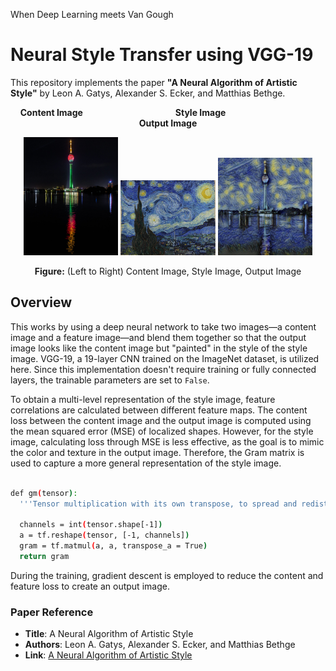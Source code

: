 When Deep Learning meets Van Gough

# Neural Style Transfer using VGG-19

This repository implements the paper **"A Neural Algorithm of Artistic Style"** by Leon A. Gatys, Alexander S. Ecker, and Matthias Bethge.

<p align="center">
  <b>Content Image</b> &emsp;&emsp;&emsp;&emsp;&emsp;&emsp;&emsp;&emsp;&emsp;&emsp; <b>Style Image</b> &emsp;&emsp;&emsp;&emsp;&emsp;&emsp;&emsp;&emsp;&emsp;&emsp; <b>Output Image</b>
</p>

<p align="center">
  <img src="images/Colombo_night_sky.jpg" alt="Content Image" width="30%"/>
  <img src="images/starry_night.webp" alt="Style Image" width="30%"/>
  <img src="images/output_image.png" alt="Output Image" width="30%"/>
</p>

<p align="center">
  <b>Figure:</b> (Left to Right) Content Image, Style Image, Output Image
</p>


## Overview

This works by using a deep neural network to take two images—a content image and a feature image—and blend them together so that the output image looks like the content image but "painted" in the style of the style image. VGG-19, a 19-layer CNN trained on the ImageNet dataset, is utilized here. Since this implementation doesn't require training or fully connected layers, the trainable parameters are set to `False`.

To obtain a multi-level representation of the style image, feature correlations are calculated between different feature maps. The content loss between the content image and the output image is computed using the mean squared error (MSE) of localized shapes. However, for the style image, calculating loss through MSE is less effective, as the goal is to mimic the color and texture in the output image. Therefore, the Gram matrix is used to capture a more general representation of the style image.

```bash

def gm(tensor):
  '''Tensor multiplication with its own transpose, to spread and redistribute the original information across itself to remove localized data points.'''

  channels = int(tensor.shape[-1])
  a = tf.reshape(tensor, [-1, channels])
  gram = tf.matmul(a, a, transpose_a = True)
  return gram

``` 
During the training, gradient descent is employed to reduce the content and feature loss to create an output image.  


### Paper Reference
- **Title**: A Neural Algorithm of Artistic Style
- **Authors**: Leon A. Gatys, Alexander S. Ecker, and Matthias Bethge
- **Link**: [A Neural Algorithm of Artistic Style](https://arxiv.org/abs/1508.06576)

